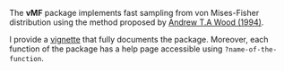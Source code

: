 The **vMF** package implements fast sampling from von Mises-Fisher distribution using the method proposed by [Andrew T.A Wood (1994)](https://www.tandfonline.com/doi/abs/10.1080/03610919408813161).


I provide a [vignette](https://nbviewer.jupyter.org/github/ahoundetoungan/vMF/blob/master/doc/vMF.pdf) that fully documents the package. Moreover, each function of the package has a help page accessible using `?name-of-the-function`.
